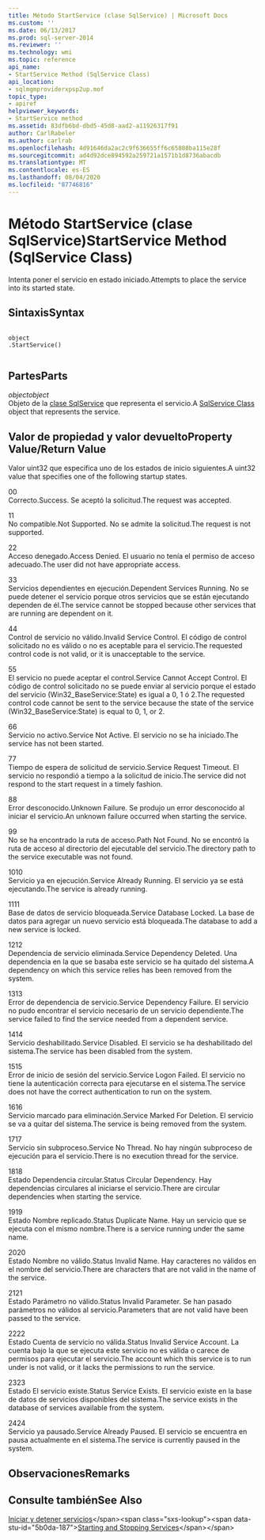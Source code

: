 ```yaml
---
title: Método StartService (clase SqlService) | Microsoft Docs
ms.custom: ''
ms.date: 06/13/2017
ms.prod: sql-server-2014
ms.reviewer: ''
ms.technology: wmi
ms.topic: reference
api_name:
- StartService Method (SqlService Class)
api_location:
- sqlmgmproviderxpsp2up.mof
topic_type:
- apiref
helpviewer_keywords:
- StartService method
ms.assetid: 83dfb6bd-dbd5-45d8-aad2-a11926317f91
author: CarlRabeler
ms.author: carlrab
ms.openlocfilehash: 4d91646da2ac2c9f636655ff6c65808ba115e28f
ms.sourcegitcommit: ad4d92dce894592a259721a1571b1d8736abacdb
ms.translationtype: MT
ms.contentlocale: es-ES
ms.lasthandoff: 08/04/2020
ms.locfileid: "87746816"
---
```

# <a name="startservice-method-sqlservice-class"></a><span data-ttu-id="5b0da-102">Método StartService (clase SqlService)</span><span class="sxs-lookup"><span data-stu-id="5b0da-102">StartService Method (SqlService Class)</span></span>
  <span data-ttu-id="5b0da-103">Intenta poner el servicio en estado iniciado.</span><span class="sxs-lookup"><span data-stu-id="5b0da-103">Attempts to place the service into its started state.</span></span>  
  
## <a name="syntax"></a><span data-ttu-id="5b0da-104">Sintaxis</span><span class="sxs-lookup"><span data-stu-id="5b0da-104">Syntax</span></span>  
  
```  
  
object  
.StartService()  
  
```  
  
## <a name="parts"></a><span data-ttu-id="5b0da-105">Partes</span><span class="sxs-lookup"><span data-stu-id="5b0da-105">Parts</span></span>  
 <span data-ttu-id="5b0da-106">*object*</span><span class="sxs-lookup"><span data-stu-id="5b0da-106">*object*</span></span>  
 <span data-ttu-id="5b0da-107">Objeto de la [clase SqlService](sqlservice-class.md) que representa el servicio.</span><span class="sxs-lookup"><span data-stu-id="5b0da-107">A [SqlService Class](sqlservice-class.md) object that represents the service.</span></span>  
  
## <a name="property-valuereturn-value"></a><span data-ttu-id="5b0da-108">Valor de propiedad y valor devuelto</span><span class="sxs-lookup"><span data-stu-id="5b0da-108">Property Value/Return Value</span></span>  
 <span data-ttu-id="5b0da-109">Valor uint32 que especifica uno de los estados de inicio siguientes.</span><span class="sxs-lookup"><span data-stu-id="5b0da-109">A uint32 value that specifies one of the following startup states.</span></span>  
  
 <span data-ttu-id="5b0da-110">0</span><span class="sxs-lookup"><span data-stu-id="5b0da-110">0</span></span>  
 <span data-ttu-id="5b0da-111">Correcto.</span><span class="sxs-lookup"><span data-stu-id="5b0da-111">Success.</span></span> <span data-ttu-id="5b0da-112">Se aceptó la solicitud.</span><span class="sxs-lookup"><span data-stu-id="5b0da-112">The request was accepted.</span></span>  
  
 <span data-ttu-id="5b0da-113">1</span><span class="sxs-lookup"><span data-stu-id="5b0da-113">1</span></span>  
 <span data-ttu-id="5b0da-114">No compatible.</span><span class="sxs-lookup"><span data-stu-id="5b0da-114">Not Supported.</span></span> <span data-ttu-id="5b0da-115">No se admite la solicitud.</span><span class="sxs-lookup"><span data-stu-id="5b0da-115">The request is not supported.</span></span>  
  
 <span data-ttu-id="5b0da-116">2</span><span class="sxs-lookup"><span data-stu-id="5b0da-116">2</span></span>  
 <span data-ttu-id="5b0da-117">Acceso denegado.</span><span class="sxs-lookup"><span data-stu-id="5b0da-117">Access Denied.</span></span> <span data-ttu-id="5b0da-118">El usuario no tenía el permiso de acceso adecuado.</span><span class="sxs-lookup"><span data-stu-id="5b0da-118">The user did not have appropriate access.</span></span>  
  
 <span data-ttu-id="5b0da-119">3</span><span class="sxs-lookup"><span data-stu-id="5b0da-119">3</span></span>  
 <span data-ttu-id="5b0da-120">Servicios dependientes en ejecución.</span><span class="sxs-lookup"><span data-stu-id="5b0da-120">Dependent Services Running.</span></span> <span data-ttu-id="5b0da-121">No se puede detener el servicio porque otros servicios que se están ejecutando dependen de él.</span><span class="sxs-lookup"><span data-stu-id="5b0da-121">The service cannot be stopped because other services that are running are dependent on it.</span></span>  
  
 <span data-ttu-id="5b0da-122">4</span><span class="sxs-lookup"><span data-stu-id="5b0da-122">4</span></span>  
 <span data-ttu-id="5b0da-123">Control de servicio no válido.</span><span class="sxs-lookup"><span data-stu-id="5b0da-123">Invalid Service Control.</span></span> <span data-ttu-id="5b0da-124">El código de control solicitado no es válido o no es aceptable para el servicio.</span><span class="sxs-lookup"><span data-stu-id="5b0da-124">The requested control code is not valid, or it is unacceptable to the service.</span></span>  
  
 <span data-ttu-id="5b0da-125">5</span><span class="sxs-lookup"><span data-stu-id="5b0da-125">5</span></span>  
 <span data-ttu-id="5b0da-126">El servicio no puede aceptar el control.</span><span class="sxs-lookup"><span data-stu-id="5b0da-126">Service Cannot Accept Control.</span></span> <span data-ttu-id="5b0da-127">El código de control solicitado no se puede enviar al servicio porque el estado del servicio (Win32_BaseService:State) es igual a 0, 1 ó 2.</span><span class="sxs-lookup"><span data-stu-id="5b0da-127">The requested control code cannot be sent to the service because the state of the service (Win32_BaseService:State) is equal to 0, 1, or 2.</span></span>  
  
 <span data-ttu-id="5b0da-128">6</span><span class="sxs-lookup"><span data-stu-id="5b0da-128">6</span></span>  
 <span data-ttu-id="5b0da-129">Servicio no activo.</span><span class="sxs-lookup"><span data-stu-id="5b0da-129">Service Not Active.</span></span> <span data-ttu-id="5b0da-130">El servicio no se ha iniciado.</span><span class="sxs-lookup"><span data-stu-id="5b0da-130">The service has not been started.</span></span>  
  
 <span data-ttu-id="5b0da-131">7</span><span class="sxs-lookup"><span data-stu-id="5b0da-131">7</span></span>  
 <span data-ttu-id="5b0da-132">Tiempo de espera de solicitud de servicio.</span><span class="sxs-lookup"><span data-stu-id="5b0da-132">Service Request Timeout.</span></span> <span data-ttu-id="5b0da-133">El servicio no respondió a tiempo a la solicitud de inicio.</span><span class="sxs-lookup"><span data-stu-id="5b0da-133">The service did not respond to the start request in a timely fashion.</span></span>  
  
 <span data-ttu-id="5b0da-134">8</span><span class="sxs-lookup"><span data-stu-id="5b0da-134">8</span></span>  
 <span data-ttu-id="5b0da-135">Error desconocido.</span><span class="sxs-lookup"><span data-stu-id="5b0da-135">Unknown Failure.</span></span> <span data-ttu-id="5b0da-136">Se produjo un error desconocido al iniciar el servicio.</span><span class="sxs-lookup"><span data-stu-id="5b0da-136">An unknown failure occurred when starting the service.</span></span>  
  
 <span data-ttu-id="5b0da-137">9</span><span class="sxs-lookup"><span data-stu-id="5b0da-137">9</span></span>  
 <span data-ttu-id="5b0da-138">No se ha encontrado la ruta de acceso.</span><span class="sxs-lookup"><span data-stu-id="5b0da-138">Path Not Found.</span></span> <span data-ttu-id="5b0da-139">No se encontró la ruta de acceso al directorio del ejecutable del servicio.</span><span class="sxs-lookup"><span data-stu-id="5b0da-139">The directory path to the service executable was not found.</span></span>  
  
 <span data-ttu-id="5b0da-140">10</span><span class="sxs-lookup"><span data-stu-id="5b0da-140">10</span></span>  
 <span data-ttu-id="5b0da-141">Servicio ya en ejecución.</span><span class="sxs-lookup"><span data-stu-id="5b0da-141">Service Already Running.</span></span> <span data-ttu-id="5b0da-142">El servicio ya se está ejecutando.</span><span class="sxs-lookup"><span data-stu-id="5b0da-142">The service is already running.</span></span>  
  
 <span data-ttu-id="5b0da-143">11</span><span class="sxs-lookup"><span data-stu-id="5b0da-143">11</span></span>  
 <span data-ttu-id="5b0da-144">Base de datos de servicio bloqueada.</span><span class="sxs-lookup"><span data-stu-id="5b0da-144">Service Database Locked.</span></span> <span data-ttu-id="5b0da-145">La base de datos para agregar un nuevo servicio está bloqueada.</span><span class="sxs-lookup"><span data-stu-id="5b0da-145">The database to add a new service is locked.</span></span>  
  
 <span data-ttu-id="5b0da-146">12</span><span class="sxs-lookup"><span data-stu-id="5b0da-146">12</span></span>  
 <span data-ttu-id="5b0da-147">Dependencia de servicio eliminada.</span><span class="sxs-lookup"><span data-stu-id="5b0da-147">Service Dependency Deleted.</span></span> <span data-ttu-id="5b0da-148">Una dependencia en la que se basaba este servicio se ha quitado del sistema.</span><span class="sxs-lookup"><span data-stu-id="5b0da-148">A dependency on which this service relies has been removed from the system.</span></span>  
  
 <span data-ttu-id="5b0da-149">13</span><span class="sxs-lookup"><span data-stu-id="5b0da-149">13</span></span>  
 <span data-ttu-id="5b0da-150">Error de dependencia de servicio.</span><span class="sxs-lookup"><span data-stu-id="5b0da-150">Service Dependency Failure.</span></span> <span data-ttu-id="5b0da-151">El servicio no pudo encontrar el servicio necesario de un servicio dependiente.</span><span class="sxs-lookup"><span data-stu-id="5b0da-151">The service failed to find the service needed from a dependent service.</span></span>  
  
 <span data-ttu-id="5b0da-152">14</span><span class="sxs-lookup"><span data-stu-id="5b0da-152">14</span></span>  
 <span data-ttu-id="5b0da-153">Servicio deshabilitado.</span><span class="sxs-lookup"><span data-stu-id="5b0da-153">Service Disabled.</span></span> <span data-ttu-id="5b0da-154">El servicio se ha deshabilitado del sistema.</span><span class="sxs-lookup"><span data-stu-id="5b0da-154">The service has been disabled from the system.</span></span>  
  
 <span data-ttu-id="5b0da-155">15</span><span class="sxs-lookup"><span data-stu-id="5b0da-155">15</span></span>  
 <span data-ttu-id="5b0da-156">Error de inicio de sesión del servicio.</span><span class="sxs-lookup"><span data-stu-id="5b0da-156">Service Logon Failed.</span></span> <span data-ttu-id="5b0da-157">El servicio no tiene la autenticación correcta para ejecutarse en el sistema.</span><span class="sxs-lookup"><span data-stu-id="5b0da-157">The service does not have the correct authentication to run on the system.</span></span>  
  
 <span data-ttu-id="5b0da-158">16</span><span class="sxs-lookup"><span data-stu-id="5b0da-158">16</span></span>  
 <span data-ttu-id="5b0da-159">Servicio marcado para eliminación.</span><span class="sxs-lookup"><span data-stu-id="5b0da-159">Service Marked For Deletion.</span></span> <span data-ttu-id="5b0da-160">El servicio se va a quitar del sistema.</span><span class="sxs-lookup"><span data-stu-id="5b0da-160">The service is being removed from the system.</span></span>  
  
 <span data-ttu-id="5b0da-161">17</span><span class="sxs-lookup"><span data-stu-id="5b0da-161">17</span></span>  
 <span data-ttu-id="5b0da-162">Servicio sin subproceso.</span><span class="sxs-lookup"><span data-stu-id="5b0da-162">Service No Thread.</span></span> <span data-ttu-id="5b0da-163">No hay ningún subproceso de ejecución para el servicio.</span><span class="sxs-lookup"><span data-stu-id="5b0da-163">There is no execution thread for the service.</span></span>  
  
 <span data-ttu-id="5b0da-164">18</span><span class="sxs-lookup"><span data-stu-id="5b0da-164">18</span></span>  
 <span data-ttu-id="5b0da-165">Estado Dependencia circular.</span><span class="sxs-lookup"><span data-stu-id="5b0da-165">Status Circular Dependency.</span></span> <span data-ttu-id="5b0da-166">Hay dependencias circulares al iniciarse el servicio.</span><span class="sxs-lookup"><span data-stu-id="5b0da-166">There are circular dependencies when starting the service.</span></span>  
  
 <span data-ttu-id="5b0da-167">19</span><span class="sxs-lookup"><span data-stu-id="5b0da-167">19</span></span>  
 <span data-ttu-id="5b0da-168">Estado Nombre replicado.</span><span class="sxs-lookup"><span data-stu-id="5b0da-168">Status Duplicate Name.</span></span> <span data-ttu-id="5b0da-169">Hay un servicio que se ejecuta con el mismo nombre.</span><span class="sxs-lookup"><span data-stu-id="5b0da-169">There is a service running under the same name.</span></span>  
  
 <span data-ttu-id="5b0da-170">20</span><span class="sxs-lookup"><span data-stu-id="5b0da-170">20</span></span>  
 <span data-ttu-id="5b0da-171">Estado Nombre no válido.</span><span class="sxs-lookup"><span data-stu-id="5b0da-171">Status Invalid Name.</span></span> <span data-ttu-id="5b0da-172">Hay caracteres no válidos en el nombre del servicio.</span><span class="sxs-lookup"><span data-stu-id="5b0da-172">There are characters that are not valid in the name of the service.</span></span>  
  
 <span data-ttu-id="5b0da-173">21</span><span class="sxs-lookup"><span data-stu-id="5b0da-173">21</span></span>  
 <span data-ttu-id="5b0da-174">Estado Parámetro no válido.</span><span class="sxs-lookup"><span data-stu-id="5b0da-174">Status Invalid Parameter.</span></span> <span data-ttu-id="5b0da-175">Se han pasado parámetros no válidos al servicio.</span><span class="sxs-lookup"><span data-stu-id="5b0da-175">Parameters that are not valid have been passed to the service.</span></span>  
  
 <span data-ttu-id="5b0da-176">22</span><span class="sxs-lookup"><span data-stu-id="5b0da-176">22</span></span>  
 <span data-ttu-id="5b0da-177">Estado Cuenta de servicio no válida.</span><span class="sxs-lookup"><span data-stu-id="5b0da-177">Status Invalid Service Account.</span></span> <span data-ttu-id="5b0da-178">La cuenta bajo la que se ejecuta este servicio no es válida o carece de permisos para ejecutar el servicio.</span><span class="sxs-lookup"><span data-stu-id="5b0da-178">The account which this service is to run under is not valid, or it lacks the permissions to run the service.</span></span>  
  
 <span data-ttu-id="5b0da-179">23</span><span class="sxs-lookup"><span data-stu-id="5b0da-179">23</span></span>  
 <span data-ttu-id="5b0da-180">Estado El servicio existe.</span><span class="sxs-lookup"><span data-stu-id="5b0da-180">Status Service Exists.</span></span> <span data-ttu-id="5b0da-181">El servicio existe en la base de datos de servicios disponibles del sistema.</span><span class="sxs-lookup"><span data-stu-id="5b0da-181">The service exists in the database of services available from the system.</span></span>  
  
 <span data-ttu-id="5b0da-182">24</span><span class="sxs-lookup"><span data-stu-id="5b0da-182">24</span></span>  
 <span data-ttu-id="5b0da-183">Servicio ya pausado.</span><span class="sxs-lookup"><span data-stu-id="5b0da-183">Service Already Paused.</span></span> <span data-ttu-id="5b0da-184">El servicio se encuentra en pausa actualmente en el sistema.</span><span class="sxs-lookup"><span data-stu-id="5b0da-184">The service is currently paused in the system.</span></span>  
  
## <a name="remarks"></a><span data-ttu-id="5b0da-185">Observaciones</span><span class="sxs-lookup"><span data-stu-id="5b0da-185">Remarks</span></span>  
  
## <a name="see-also"></a><span data-ttu-id="5b0da-186">Consulte también</span><span class="sxs-lookup"><span data-stu-id="5b0da-186">See Also</span></span>  
 <span data-ttu-id="5b0da-187">[Iniciar y detener servicios](https://technet.microsoft.com/library/ms174886\(v=sql.105\).aspx)</span><span class="sxs-lookup"><span data-stu-id="5b0da-187">[Starting and Stopping Services](https://technet.microsoft.com/library/ms174886\(v=sql.105\).aspx)</span></span>  
  
  
